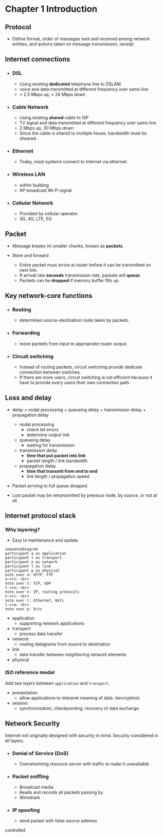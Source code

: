 # Chapter 1 Introduction

## Protocol

- Define format, order of messages sent and received among network entities, and actions taken on message transmission, receipt.

## Internet connections

- ### DSL
  
  - Using existing **dedicated** telephone line to DSLAM
  - voice and data transmitted at different frequency over same line
  - < 2.5 Mbps up, < 24 Mbps down

- ### Cable Network
  
  - Using existing **shared** cable to ISP
  - TV signal and data transmitted at different frequency over same line
  - 2 Mbps up, 30 Mbps down
  - Since the cable is shared to multiple house, bandwidth must be sheared.

- ### Ethernet
  
  - Today, most systems connect to Internet via ethernet.

- ### Wireless LAN
  
  - within building
  - AP broadcast Wi-Fi signal.

- ### Cellular Network
  
  - Provided by cellular operator.
  - 3G, 4G, LTE, 5G

## Packet

- Message breaks int smaller chunks, known as **packets**.

- Store and forward
  
  - Entire packet must arrive at router before it can be transmitted on next link.
  - If arrival rate **exceeds** transmission rate, packets will **queue**.
  - Packets can be **dropped** if memory buffer fills up.

## Key network-core functions

- ### Routing
  
  - determines source-destination route taken by packets.

- ### Forwarding
  
  - move packets from input to appropriate router output.

- ### Circuit switching
  
  - Instead of routing packets, circuit switching provide dedicate connection between switches.
  - If there are more users, circuit switching is not efficient because it have to provide every users their own connection path.

## Loss and delay

- delay = nodal processing + queueing delay + transmission delay + propagation delay
  
  - nodal processing
    - check bit errors
    - determine output link
  - queueing delay
    - waiting for transmission
  - transmission delay
    - **time that put packet into link**
    - packet length / link bandwidth
  - propagation delay
    - **time that transmit from end to end**
    - link length / propagation speed

- Packet arriving to full queue dropped.

- Lost packet may be retransmitted by previous node, by source, or not at all.

## Internet protocol stack

### Why layering?

- Easy to maintenance and update

```mermaid
sequenceDiagram
participant a as application
participant t as transport
participant n as network
participant l as link
participant p as physical
note over a: HTTP, FTP
a->>t: <br>
note over t: TCP, UDP
t->>n: <br>
note over n: IP, routing protocols
n->>l: <br>
note over l: Ethernet, WiFi
l->>p: <br>
note over p: bits
```

- application
  - supporting network applications
- transport
  - process data transfer
- network
  - routing datagrams from source to destination
- link
  - data transfer between neighboring network elements
- physical

### ISO reference model

Add two layers between `application` and `transport`.

- presentation
  - allow applications to interpret meaning of data. (encryption)
- session
  - synchronization, checkpointing, recovery of data exchange.

## Network Security

Internet not originally designed with security in mind.
Security considered in all layers.

- ### Denial of Service (DoS)
  
  - Overwhelming resource server with traffic to make it unavailable

- ### Packet sniffing
  
  - Broadcast media
  - Reads and records all packets passing by
  - Wireshark

- ### IP spoofing
  
  - send packet with false source address

controlled